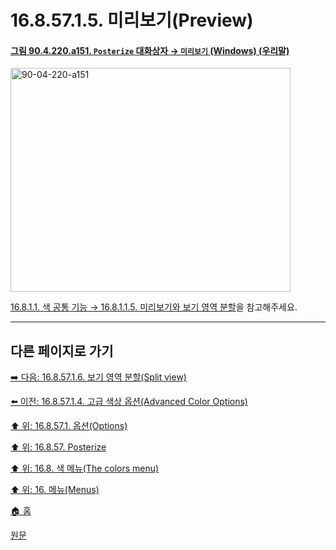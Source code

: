 # 16.8.57.1.5. 미리보기(Preview)

<a id="90-04-220-a151"></a>

#### [그림 90.4.220.a151. `Posterize` 대화상자 → `미리보기` (Windows) (우리말)](./90-04-0220-posterize.md#90-04-220-a151)
<img width="448" height="358" alt="90-04-220-a151" src="https://github.com/user-attachments/assets/35c70e65-2b33-4544-b9fc-2c18a593bfd8" />

[16.8.1.1. 색 공통 기능 → 16.8.1.1.5. 미리보기와 보기 영역 분할](./16-08-01-01-05-preview_n_split_view.md)을 참고해주세요.

***

## 다른 페이지로 가기

[➡️ 다음: 16.8.57.1.6. 보기 영역 분할(Split view)](./16-08-57-01-06-split_view.md)

[⬅️ 이전: 16.8.57.1.4. 고급 색상 옵션(Advanced Color Options)](./16-08-57-01-04-advanced_color_options.md)

[⬆️ 위: 16.8.57.1. 옵션(Options)](./16-08-57-01-00-options.md)

[⬆️ 위: 16.8.57. Posterize](./16-08-57-00-posterize.md)

[⬆️ 위: 16.8. 색 메뉴(The colors menu)](./16-08-00-the-colors-menu.md)

[⬆️ 위: 16. 메뉴(Menus)](./16-00-menus.md)

[🏠 홈](./00-home.md)

[원문](https://docs.gimp.org/2.10/ko/gimp-filter-posterize.html#idm34312)
